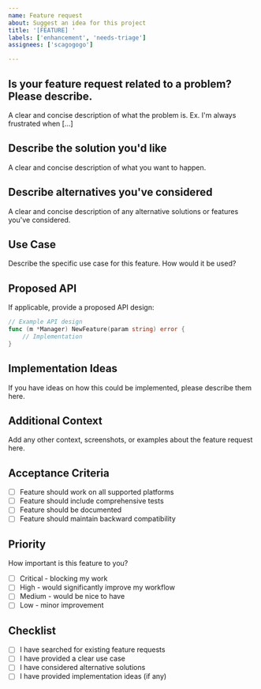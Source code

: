 ```yaml
---
name: Feature request
about: Suggest an idea for this project
title: '[FEATURE] '
labels: ['enhancement', 'needs-triage']
assignees: ['scagogogo']

---
```


## Is your feature request related to a problem? Please describe.

A clear and concise description of what the problem is. Ex. I'm always frustrated when [...]

## Describe the solution you'd like

A clear and concise description of what you want to happen.

## Describe alternatives you've considered

A clear and concise description of any alternative solutions or features you've considered.

## Use Case

Describe the specific use case for this feature. How would it be used?

## Proposed API

If applicable, provide a proposed API design:

```go
// Example API design
func (m *Manager) NewFeature(param string) error {
    // Implementation
}
```

## Implementation Ideas

If you have ideas on how this could be implemented, please describe them here.

## Additional Context

Add any other context, screenshots, or examples about the feature request here.

## Acceptance Criteria

- [ ] Feature should work on all supported platforms
- [ ] Feature should include comprehensive tests
- [ ] Feature should be documented
- [ ] Feature should maintain backward compatibility

## Priority

How important is this feature to you?

- [ ] Critical - blocking my work
- [ ] High - would significantly improve my workflow
- [ ] Medium - would be nice to have
- [ ] Low - minor improvement

## Checklist

- [ ] I have searched for existing feature requests
- [ ] I have provided a clear use case
- [ ] I have considered alternative solutions
- [ ] I have provided implementation ideas (if any)
